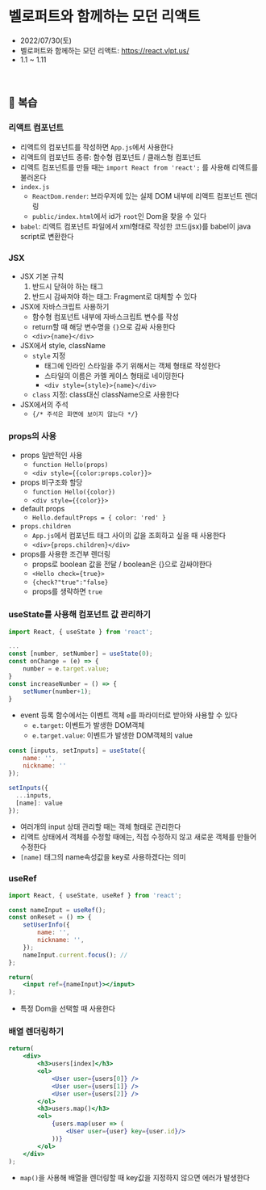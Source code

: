 # 벨로퍼트와 함께하는 모던 리액트
- 2022/07/30(토)
- 벨로퍼트와 함께하는 모던 리액트: https://react.vlpt.us/
- 1.1 ~ 1.11 

<br>

## 💬 복습
### 리액트 컴포넌트 
- 리액트의 컴포넌트를 작성하면 `App.js`에서 사용한다 
- 리액트의 컴포넌트 종류: 함수형 컴포넌트 / 클래스형 컴포넌트
- 리액트 컴포넌트를 만들 때는 `import React from 'react';` 를 사용해 리액트를 불러온다
- `index.js`
    - `ReactDom.render`: 브라우저에 있는 실제 DOM 내부에 리액트 컴포넌트 렌더링
    - `public/index.html`에서 id가 `root`인 Dom을 찾을 수 있다
- `babel`: 리액트 컴포넌트 파일에서 xml형태로 작성한 코드(jsx)를 babel이 java script로 변환한다

### JSX
- JSX 기본 규칙
    1. 반드시 닫혀야 하는 태그
    2. 반드시 감싸져야 하는 태그: Fragment로 대체할 수 있다
- JSX에 자바스크립트 사용하기
    - 함수형 컴포넌트 내부에 자바스크립트 변수를 작성
    - return할 때 해당 변수명을 `{}`으로 감싸 사용한다
    - `<div>{name}</div>`
- JSX에서 style, className
    - `style` 지정
        - 태그에 인라인 스타일을 주기 위해서는 객체 형태로 작성한다
        - 스타일의 이름은 카멜 케이스 형태로 네이밍한다
        - `<div style={style}>{name}</div>`
    - `class` 지정: class대신 className으로 사용한다
- JSX에서의 주석
    - `{/* 주석은 화면에 보이지 않는다 */}`

### props의 사용
- props 일반적인 사용
    - `function Hello(props)`
    - `<div style={{color:props.color}}>`
- props 비구조화 할당
    - `function Hello({color})`
    - `<div style={{color}}>`
- default props
    - `Hello.defaultProps = { color: 'red' }`
- `props.children`
    - `App.js`에서 컴포넌트 태그 사이의 값을 조회하고 싶을 때 사용한다
    - `<div>{props.children}</div>`
- props를 사용한 조건부 렌더링
    - props로 boolean 값을 전달 / boolean은 {}으로 감싸야한다
    - `<Hello check={true}>`
    - `{check?"true":"false}` 
    - props를 생략하면 `true`

### useState를 사용해 컴포넌트 값 관리하기
```jsx
import React, { useState } from 'react';

...
const [number, setNumber] = useState(0);
const onChange = (e) => {
    number = e.target.value;
}
const increaseNumber = () => {
    setNumer(number+1);
}

```
- event 등록 함수에서는 이벤트 객체 `e`를 파라미터로 받아와 사용할 수 있다
    - `e.target`: 이벤트가 발생한 DOM객체
    - `e.target.value`: 이벤트가 발생한 DOM객체의 value
```jsx
const [inputs, setInputs] = useState({
    name: '',
    nickname: ''
});

setInputs({
  ...inputs,
  [name]: value
});
```
- 여러개의 input 상태 관리할 때는 객체 형태로 관리한다
- 리액트 상태에서 객체를 수정할 때에는, 직접 수정하지 않고 새로운 객체를 만들어 수정한다 
- `[name]` 태그의 name속성값을 key로 사용하겠다는 의미

### useRef
```jsx
import React, { useState, useRef } from 'react';

const nameInput = useRef();
const onReset = () => {
    setUserInfo({
        name: '',
        nickname: '',
    });
    nameInput.current.focus(); //  
};

return(
    <input ref={nameInput}></input>
);
```
- 특정 Dom을 선택할 때 사용한다 

### 배열 렌더링하기
```jsx
return(
    <div>
        <h3>users[index]</h3>
        <ol>
            <User user={users[0]} />
            <User user={users[1]} />
            <User user={users[2]} />
        </ol>
        <h3>users.map()</h3>
        <ol>
            {users.map(user => (
                <User user={user} key={user.id}/>
            ))}
        </ol>
    </div>
);
```
- `map()`을 사용해 배열을 렌더링할 때 key값을 지정하지 않으면 에러가 발생한다
